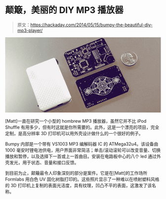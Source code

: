 # 颠簸，美丽的 DIY MP3 播放器

> 原文：<https://hackaday.com/2014/05/15/bumpy-the-beautiful-diy-mp3-player/>

![OLYMPUS DIGITAL CAMERA](img/2165ea88f1b888e7f84adfe2fdd9be23.png)

[Matt]一直在研究一个小型的 hombrew MP3 播放器，虽然它并不比 iPod Shuffle 有用多少，但有时这就是你所需要的。此外，这是一个漂亮的项目，完全定制，是高分辨率 3D 打印机可以用外壳设计做什么的一个很好的例子。

Bumpy 内部是一个带有 VS1003 MP3 编解码器 IC 的 ATMega32u4。该设备由 1000 毫安时锂电池供电，用户界面非常简洁；单击/滚动滚轮可以改变音量、切换播放和暂停，以及选择下一首或上一首曲目。安装在电路板中心的八个 led 通过外壳发光，用于状态、音量和接口反馈。

到目前为止，颠簸最令人印象深刻的部分是案件。它是在[Matt]的工作场所 Formlabs 用白色 UV 固化树脂打印的。这些照片显示了一种难以在喷射塑料风格的 3D 打印机上复制的表面光洁度，具有纹理，凹凸不平的表面，这激发了该名称。